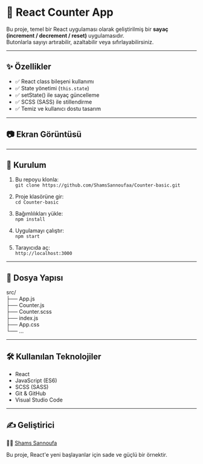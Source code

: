 # 🧮 React Counter App

Bu proje, temel bir React uygulaması olarak geliştirilmiş bir **sayaç (increment / decrement / reset)** uygulamasıdır.  
Butonlarla sayıyı artırabilir, azaltabilir veya sıfırlayabilirsiniz.

---

## ✨ Özellikler

- ✅ React class bileşeni kullanımı  
- ✅ State yönetimi (`this.state`)  
- ✅ setState() ile sayaç güncelleme  
- ✅ SCSS (SASS) ile stillendirme  
- ✅ Temiz ve kullanıcı dostu tasarım

---

## 📷 Ekran Görüntüsü

---

## 🔧 Kurulum

1. Bu repoyu klonla:  
`git clone https://github.com/ShamsSannoufaa/Counter-basic.git`

2. Proje klasörüne gir:  
`cd Counter-basic`

3. Bağımlılıkları yükle:  
`npm install`

4. Uygulamayı çalıştır:  
`npm start`

5. Tarayıcıda aç:  
`http://localhost:3000`

---

## 📁 Dosya Yapısı

src/  
├── App.js  
├── Counter.js  
├── Counter.scss  
├── index.js  
├── App.css  
└── ...

---

## 🛠️ Kullanılan Teknolojiler

- React  
- JavaScript (ES6)  
- SCSS (SASS)  
- Git & GitHub  
- Visual Studio Code

---

## ✍️ Geliştirici

👩‍💻 [Shams Sannoufa](https://github.com/ShamsSannoufaa)

Bu proje, React'e yeni başlayanlar için sade ve güçlü bir örnektir.
